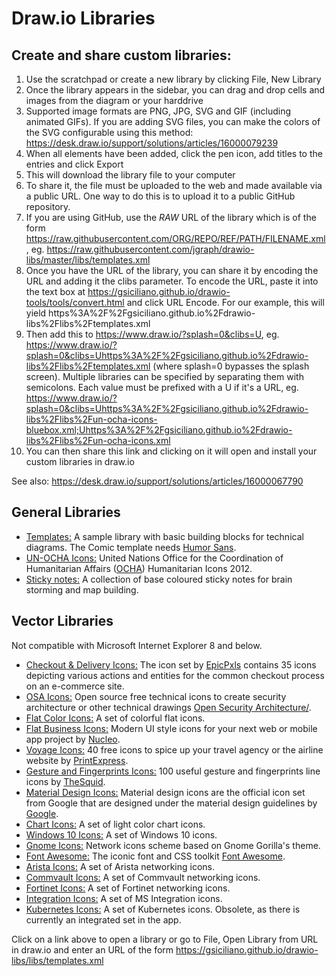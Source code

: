 # Draw.io Libraries

## Create and share custom libraries:

1. Use the scratchpad or create a new library by clicking File, New Library
2. Once the library appears in the sidebar, you can drag and drop cells and images from the diagram or your harddrive
3. Supported image formats are PNG, JPG, SVG and GIF (including animated GIFs). If you are adding SVG files, you can make the colors of the SVG configurable using this method: https://desk.draw.io/support/solutions/articles/16000079239
4. When all elements have been added, click the pen icon, add titles to the entries and click Export
5. This will download the library file to your computer
6. To share it, the file must be uploaded to the web and made available via a public URL. One way to do this is to upload it to a public GitHub repository.
7. If you are using GitHub, use the _RAW_ URL of the library which is of the form https://raw.githubusercontent.com/ORG/REPO/REF/PATH/FILENAME.xml, eg. https://raw.githubusercontent.com/jgraph/drawio-libs/master/libs/templates.xml
8. Once you have the URL of the library, you can share it by encoding the URL and adding it the clibs parameter. To encode the URL, paste it into the text box at https://gsiciliano.github.io/drawio-tools/tools/convert.html and click URL Encode. For our example, this will yield https%3A%2F%2Fgsiciliano.github.io%2Fdrawio-libs%2Flibs%2Ftemplates.xml
9. Then add this to https://www.draw.io/?splash=0&clibs=U, eg. https://www.draw.io/?splash=0&clibs=Uhttps%3A%2F%2Fgsiciliano.github.io%2Fdrawio-libs%2Flibs%2Ftemplates.xml (where splash=0 bypasses the splash screen). Multiple libraries can be specified by separating them with semicolons. Each value must be prefixed with a U if it's a URL, eg. https://www.draw.io/?splash=0&clibs=Uhttps%3A%2F%2Fgsiciliano.github.io%2Fdrawio-libs%2Flibs%2Fun-ocha-icons-bluebox.xml;Uhttps%3A%2F%2Fgsiciliano.github.io%2Fdrawio-libs%2Flibs%2Fun-ocha-icons.xml
10. You can then share this link and clicking on it will open and install your custom libraries in draw.io

See also: https://desk.draw.io/support/solutions/articles/16000067790

## General Libraries

* <a href="https://www.draw.io/?splash=0&clibs=Uhttps%3A%2F%2Fgsiciliano.github.io%2Fdrawio-libs%2Flibs%2Ftemplates.xml" target="_blank">Templates:</a> A sample library with basic building blocks for technical diagrams. The Comic template needs <a href="http://antiyawn.com/uploads/humorsans.html" target="_blank">Humor Sans</a>.
* <a href="https://www.draw.io/?splash=0&clibs=Uhttps%3A%2F%2Fgsiciliano.github.io%2Fdrawio-libs%2Flibs%2Fun-ocha-icons-bluebox.xml;Uhttps%3A%2F%2Fgsiciliano.github.io%2Fdrawio-libs%2Flibs%2Fun-ocha-icons.xml" target="_blank">UN-OCHA Icons:</a> United Nations Office for the Coordination of Humanitarian Affairs (<a href="http://www.unocha.org" target="_blank">OCHA</a>) Humanitarian Icons 2012.
* <a href="https://www.draw.io/?splash=0&clibs=Uhttps%3A%2F%2Fgsiciliano.github.io%2Fdrawio-libs%2Flibs%2Fsticky-notes.xml" target="_blank">Sticky notes:</a> A collection of base coloured sticky notes for brain storming and map building.

## Vector Libraries

Not compatible with Microsoft Internet Explorer 8 and below.

* <a href="https://www.draw.io/?splash=0&clibs=Uhttps%3A%2F%2Fgsiciliano.github.io%2Fdrawio-libs%2Flibs%2Fdelivery-icons.xml" target="_blank">Checkout & Delivery Icons:</a> The icon set by <a href="http://www.epicpxls.com/" target="_blank">EpicPxls</a> contains 35 icons depicting various actions and entities for the common checkout process on an e-commerce site.
* <a href="https://www.draw.io/?splash=0&clibs=Uhttps%3A%2F%2Fgsiciliano.github.io%2Fdrawio-libs%2Flibs%2Fosa-icons.xml" target="_blank">OSA Icons:</a> Open source free technical icons to create security architecture or other technical drawings <a href="http://www.opensecurityarchitecture.org/cms/library/icon-library" target="_blank">Open Security Architecture/</a>.
* <a href="https://www.draw.io/?splash=0&clibs=Uhttps%3A%2F%2Fgsiciliano.github.io%2Fdrawio-libs%2Flibs%2Fflat-color-icons.xml" target="_blank">Flat Color Icons:</a> A set of colorful flat icons.
* <a href="https://www.draw.io/?splash=0&clibs=Uhttps%3A%2F%2Fgsiciliano.github.io%2Fdrawio-libs%2Flibs%2Fnc-business-icons.xml" target="_blank">Flat Business Icons:</a> Modern UI style icons for your next web or mobile app project by <a href="https://nucleoapp.com/" target="_blank">Nucleo</a>.
* <a href="https://www.draw.io/?splash=0&clibs=Uhttps%3A%2F%2Fgsiciliano.github.io%2Fdrawio-libs%2Flibs%2Fvoyage-icons.xml" target="_blank">Voyage Icons:</a> 40 free icons to spice up your travel agency or the airline website by <a href="http://www.printexpress.co.uk/" target="_blank">PrintExpress</a>.
* <a href="https://www.draw.io/?splash=0&clibs=Uhttps%3A%2F%2Fgsiciliano.github.io%2Fdrawio-libs%2Flibs%2Fgesture-icons.xml" target="_blank">Gesture and Fingerprints Icons:</a> 100 useful gesture and fingerprints line icons by <a href="http://thesquid.ink/flat-icons/" target="_blank">TheSquid</a>.
* <a href="https://www.draw.io/?splash=0&clibs=Uhttps%3A%2F%2Fgsiciliano.github.io%2Fdrawio-libs%2Flibs%2Fmaterial-design-icons.xml" target="_blank">Material Design Icons:</a> Material design icons are the official icon set from Google that are designed under the material design guidelines by <a href="https://design.google.com/icons/" target="_blank">Google</a>.
* <a href="https://www.draw.io/?splash=0&clibs=Uhttps%3A%2F%2Fgsiciliano.github.io%2Fdrawio-libs%2Flibs%2Fchart-icons.xml" target="_blank">Chart Icons:</a> A set of light color chart icons.
* <a href="https://www.draw.io/?splash=0&clibs=Uhttps%3A%2F%2Fgsiciliano.github.io%2Fdrawio-libs%2Flibs%2Fwindows-10-icons.xml" target="_blank">Windows 10 Icons:</a> A set of Windows 10 icons.
* <a href="https://www.draw.io/?splash=0&clibs=Uhttps%3A%2F%2Fgsiciliano.github.io%2Fdrawio-libs%2Flibs%2Fgnome-icons.xml" target="_blank">Gnome Icons:</a> Network icons scheme based on Gnome Gorilla's theme.
* <a href="https://www.draw.io/?splash=0&clibs=Uhttps%3A%2F%2Fgsiciliano.github.io%2Fdrawio-libs%2Flibs%2Ffont-awesome.xml" target="_blank">Font Awesome:</a> The iconic font and CSS toolkit <a href="https://fortawesome.github.io/Font-Awesome/" target="_blank">Font Awesome</a>.
* <a href="https://www.draw.io/?splash=0&clibs=Uhttps%3A%2F%2Fgsiciliano.github.io%2Fdrawio-libs%2Flibs%2Farista.xml" target="_blank">Arista Icons:</a> A set of Arista networking icons.
* <a href="https://www.draw.io/?splash=0&clibs=Uhttps%3A%2F%2Fgsiciliano.github.io%2Fdrawio-libs%2Flibs%2Fcommvault%2Fcvlt-badges.xml;Uhttps%3A%2F%2Fgsiciliano.github.io%2Fdrawio-libs%2Flibs%2Fcommvault%2Fcvlt-infrastructure.xml;Uhttps%3A%2F%2Fgsiciliano.github.io%2Fdrawio-libs%2Flibs%2Fcommvault%2Fcvlt-objects.xml;Uhttps%3A%2F%2Fgsiciliano.github.io%2Fdrawio-libs%2Flibs%2Fcommvault%2Fcvlt-protected-clients.xml" target="_blank">Commvault Icons:</a> A set of Commvault networking icons.
* <a href="https://www.draw.io/?splash=0&clibs=
Uhttps%3A%2F%2Fgsiciliano.github.io%2Fdrawio-libs%2Flibs%2Ffortinet%2Ffortinet-buildings.xml;
Uhttps%3A%2F%2Fgsiciliano.github.io%2Fdrawio-libs%2Flibs%2Ffortinet%2Ffortinet-cloud.xml;
Uhttps%3A%2F%2Fgsiciliano.github.io%2Fdrawio-libs%2Flibs%2Ffortinet%2Ffortinet-connector-devops-api.xml;
Uhttps%3A%2F%2Fgsiciliano.github.io%2Fdrawio-libs%2Flibs%2Ffortinet%2Ffortinet-devices.xml;
Uhttps%3A%2F%2Fgsiciliano.github.io%2Fdrawio-libs%2Flibs%2Ffortinet%2Ffortinet-features.xml;
Uhttps%3A%2F%2Fgsiciliano.github.io%2Fdrawio-libs%2Flibs%2Ffortinet%2Ffortinet-generic-devices.xml;
Uhttps%3A%2F%2Fgsiciliano.github.io%2Fdrawio-libs%2Flibs%2Ffortinet%2Ffortinet-generic-products.xml;
Uhttps%3A%2F%2Fgsiciliano.github.io%2Fdrawio-libs%2Flibs%2Ffortinet%2Ffortinet-generic-technology.xml;
Uhttps%3A%2F%2Fgsiciliano.github.io%2Fdrawio-libs%2Flibs%2Ffortinet%2Ffortinet-ot-and-iot.xml;
Uhttps%3A%2F%2Fgsiciliano.github.io%2Fdrawio-libs%2Flibs%2Ffortinet%2Ffortinet-people-and-noc-soc.xml;
Uhttps%3A%2F%2Fgsiciliano.github.io%2Fdrawio-libs%2Flibs%2Ffortinet%2Ffortinet-people-and-red-blue-team.xml;
Uhttps%3A%2F%2Fgsiciliano.github.io%2Fdrawio-libs%2Flibs%2Ffortinet%2Ffortinet-platform-core-elements.xml;
Uhttps%3A%2F%2Fgsiciliano.github.io%2Fdrawio-libs%2Flibs%2Ffortinet%2Ffortinet-products.xml;
Uhttps%3A%2F%2Fgsiciliano.github.io%2Fdrawio-libs%2Flibs%2Ffortinet%2Ffortinet-saas-family-of-offerings.xml;
Uhttps%3A%2F%2Fgsiciliano.github.io%2Fdrawio-libs%2Flibs%2Ffortinet%2Ffortinet-solutions-and-deployment-scenarios.xml;
Uhttps%3A%2F%2Fgsiciliano.github.io%2Fdrawio-libs%2Flibs%2Ffortinet%2Ffortinet-threats-and-threat-services.xml;
Uhttps%3A%2F%2Fgsiciliano.github.io%2Fdrawio-libs%2Flibs%2Ffortinet%2Ffortinet-vertical-related.xml;
Uhttps%3A%2F%2Fgsiciliano.github.io%2Fdrawio-libs%2Flibs%2Ffortinet%2Ffortinet-vm-components.xml
" target="_blank">Fortinet Icons:</a> A set of Fortinet networking icons.
* <a href="https://www.draw.io/?splash=0&clibs=
Uhttps%3A%2F%2Fgsiciliano.github.io%2Fdrawio-libs%2Flibs%2Fintegration%2Fadditional-or-support.xml;
Uhttps%3A%2F%2Fgsiciliano.github.io%2Fdrawio-libs%2Flibs%2Fintegration%2Fai-machine-learning.xml;
Uhttps%3A%2F%2Fgsiciliano.github.io%2Fdrawio-libs%2Flibs%2Fintegration%2Fapps-and-system-logos.xml;
Uhttps%3A%2F%2Fgsiciliano.github.io%2Fdrawio-libs%2Flibs%2Fintegration%2Fazure.xml;
Uhttps%3A%2F%2Fgsiciliano.github.io%2Fdrawio-libs%2Flibs%2Fintegration%2Fazure-additional-or-support.xml;
Uhttps%3A%2F%2Fgsiciliano.github.io%2Fdrawio-libs%2Flibs%2Fintegration%2Fbuildings.xml;
Uhttps%3A%2F%2Fgsiciliano.github.io%2Fdrawio-libs%2Flibs%2Fintegration%2Fdatabases.xml;
Uhttps%3A%2F%2Fgsiciliano.github.io%2Fdrawio-libs%2Flibs%2Fintegration%2Fdeprecated.xml;
Uhttps%3A%2F%2Fgsiciliano.github.io%2Fdrawio-libs%2Flibs%2Fintegration%2Fdeveloper.xml;
Uhttps%3A%2F%2Fgsiciliano.github.io%2Fdrawio-libs%2Flibs%2Fintegration%2Fdevices.xml;
Uhttps%3A%2F%2Fgsiciliano.github.io%2Fdrawio-libs%2Flibs%2Fintegration%2Ffiles.xml;
Uhttps%3A%2F%2Fgsiciliano.github.io%2Fdrawio-libs%2Flibs%2Fintegration%2Fgeneric.xml;
Uhttps%3A%2F%2Fgsiciliano.github.io%2Fdrawio-libs%2Flibs%2Fintegration%2Finfrastructure.xml;
Uhttps%3A%2F%2Fgsiciliano.github.io%2Fdrawio-libs%2Flibs%2Fintegration%2Fintegration.xml;
Uhttps%3A%2F%2Fgsiciliano.github.io%2Fdrawio-libs%2Flibs%2Fintegration%2Fintegration-patterns.xml;
Uhttps%3A%2F%2Fgsiciliano.github.io%2Fdrawio-libs%2Flibs%2Fintegration%2Fiot-devices.xml;
Uhttps%3A%2F%2Fgsiciliano.github.io%2Fdrawio-libs%2Flibs%2Fintegration%2Foffice365.xml;
Uhttps%3A%2F%2Fgsiciliano.github.io%2Fdrawio-libs%2Flibs%2Fintegration%2Fothers.xml;
Uhttps%3A%2F%2Fgsiciliano.github.io%2Fdrawio-libs%2Flibs%2Fintegration%2Fpowerapps-and-flows.xml;
Uhttps%3A%2F%2Fgsiciliano.github.io%2Fdrawio-libs%2Flibs%2Fintegration%2Fpower-bi.xml;
Uhttps%3A%2F%2Fgsiciliano.github.io%2Fdrawio-libs%2Flibs%2Fintegration%2Fsap.xml;
Uhttps%3A%2F%2Fgsiciliano.github.io%2Fdrawio-libs%2Flibs%2Fintegration%2Fservers.xml;
Uhttps%3A%2F%2Fgsiciliano.github.io%2Fdrawio-libs%2Flibs%2Fintegration%2Fusers-and-roles.xml
" target="_blank">Integration Icons:</a> A set of MS Integration icons.
* <a href="https://www.draw.io/?splash=0&clibs=Uhttps%3A%2F%2Fgsiciliano.github.io%2Fdrawio-libs%2Flibs%2Fkubernetes.xml" target="_blank">Kubernetes Icons:</a> A set of Kubernetes icons. Obsolete, as there is currently an integrated set in the app.

Click on a link above to open a library or go to File, Open Library from URL in draw.io and enter an URL of the form https://gsiciliano.github.io/drawio-libs/libs/templates.xml
